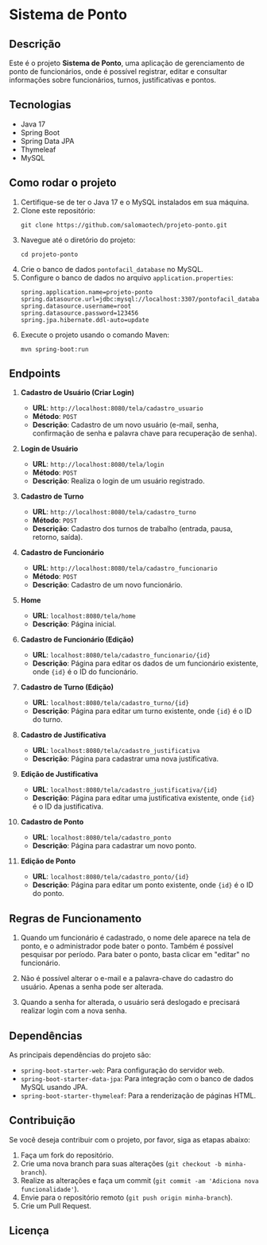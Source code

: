 
# Sistema de Ponto

## Descrição
Este é o projeto **Sistema de Ponto**, uma aplicação de gerenciamento de ponto de funcionários, onde é possível registrar, editar e consultar informações sobre funcionários, turnos, justificativas e pontos.

## Tecnologias
- Java 17
- Spring Boot
- Spring Data JPA
- Thymeleaf
- MySQL

## Como rodar o projeto

1. Certifique-se de ter o Java 17 e o MySQL instalados em sua máquina.
2. Clone este repositório:
   ```
   git clone https://github.com/salomaotech/projeto-ponto.git
   ```
3. Navegue até o diretório do projeto:
   ```
   cd projeto-ponto
   ```
4. Crie o banco de dados `pontofacil_database` no MySQL.
5. Configure o banco de dados no arquivo `application.properties`:
   ```properties
   spring.application.name=projeto-ponto
   spring.datasource.url=jdbc:mysql://localhost:3307/pontofacil_database
   spring.datasource.username=root
   spring.datasource.password=123456
   spring.jpa.hibernate.ddl-auto=update
   ```
6. Execute o projeto usando o comando Maven:
   ```
   mvn spring-boot:run
   ```

## Endpoints

1. **Cadastro de Usuário (Criar Login)**
   - **URL**: `http://localhost:8080/tela/cadastro_usuario`
   - **Método**: `POST`
   - **Descrição**: Cadastro de um novo usuário (e-mail, senha, confirmação de senha e palavra chave para recuperação de senha).

2. **Login de Usuário**
   - **URL**: `http://localhost:8080/tela/login`
   - **Método**: `POST`
   - **Descrição**: Realiza o login de um usuário registrado.

3. **Cadastro de Turno**
   - **URL**: `http://localhost:8080/tela/cadastro_turno`
   - **Método**: `POST`
   - **Descrição**: Cadastro dos turnos de trabalho (entrada, pausa, retorno, saída).

4. **Cadastro de Funcionário**
   - **URL**: `http://localhost:8080/tela/cadastro_funcionario`
   - **Método**: `POST`
   - **Descrição**: Cadastro de um novo funcionário.

5. **Home**
   - **URL**: `localhost:8080/tela/home`
   - **Descrição**: Página inicial.

6. **Cadastro de Funcionário (Edição)**
   - **URL**: `localhost:8080/tela/cadastro_funcionario/{id}`
   - **Descrição**: Página para editar os dados de um funcionário existente, onde `{id}` é o ID do funcionário.

7. **Cadastro de Turno (Edição)**
   - **URL**: `localhost:8080/tela/cadastro_turno/{id}`
   - **Descrição**: Página para editar um turno existente, onde `{id}` é o ID do turno.

8. **Cadastro de Justificativa**
   - **URL**: `localhost:8080/tela/cadastro_justificativa`
   - **Descrição**: Página para cadastrar uma nova justificativa.

9. **Edição de Justificativa**
   - **URL**: `localhost:8080/tela/cadastro_justificativa/{id}`
   - **Descrição**: Página para editar uma justificativa existente, onde `{id}` é o ID da justificativa.

10. **Cadastro de Ponto**
    - **URL**: `localhost:8080/tela/cadastro_ponto`
    - **Descrição**: Página para cadastrar um novo ponto.

11. **Edição de Ponto**
    - **URL**: `localhost:8080/tela/cadastro_ponto/{id}`
    - **Descrição**: Página para editar um ponto existente, onde `{id}` é o ID do ponto.

## Regras de Funcionamento

1. Quando um funcionário é cadastrado, o nome dele aparece na tela de ponto, e o administrador pode bater o ponto. Também é possível pesquisar por período. Para bater o ponto, basta clicar em "editar" no funcionário.

2. Não é possível alterar o e-mail e a palavra-chave do cadastro do usuário. Apenas a senha pode ser alterada.

3. Quando a senha for alterada, o usuário será deslogado e precisará realizar login com a nova senha.

## Dependências

As principais dependências do projeto são:

- `spring-boot-starter-web`: Para configuração do servidor web.
- `spring-boot-starter-data-jpa`: Para integração com o banco de dados MySQL usando JPA.
- `spring-boot-starter-thymeleaf`: Para a renderização de páginas HTML.

## Contribuição

Se você deseja contribuir com o projeto, por favor, siga as etapas abaixo:

1. Faça um fork do repositório.
2. Crie uma nova branch para suas alterações (`git checkout -b minha-branch`).
3. Realize as alterações e faça um commit (`git commit -am 'Adiciona nova funcionalidade'`).
4. Envie para o repositório remoto (`git push origin minha-branch`).
5. Crie um Pull Request.

## Licença

